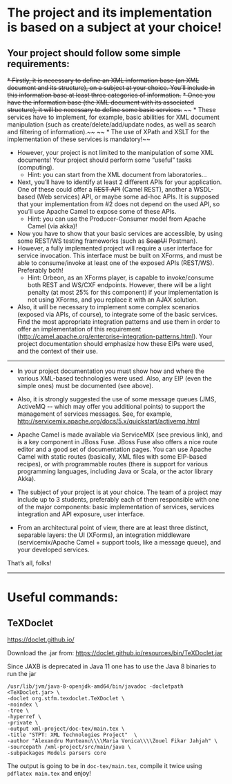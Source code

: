 # The project and its implementation is based on a subject at your choice!

## Your project should follow some simple requirements:

~~* Firstly, it is necessary to define an XML information base (an XML document and its structure), on a subject at your choice. You’ll include in this information base at least three categories of information.~~
~~* Once you have the information base (the XML document with its associated structure), it will be necessary to define some basic services.~~ 
~~  * These services have to implement, for example, basic abilities for XML document manipulation (such as create/delete/add/update nodes, as well as search and filtering of information).~~
~~  * The use of XPath and XSLT for the implementation of these services is mandatory!~~
* However, your project is not limited to the manipulation of some XML documents! Your project should perform some “useful” tasks (computing).
  * Hint: you can start from the XML document from laboratories...
* Next, you’ll have to identify at least 2 different APIs for your application. One of these could offer a ~~REST API~~ (Camel REST), another a WSDL-based (Web services) API, or maybe some ad-hoc APIs. 
It is supposed that your implementation from #2 does not depend on the used API, so you’ll use Apache Camel to expose some of these APIs.
  * Hint: you can use the Producer-Consumer model from Apache Camel (via akka)!
* Now you have to show that your basic services are accessible, by using some REST/WS testing frameworks (such as ~~SoapUI~~ Postman).
* However, a fully implemented project will require a user interface for service invocation. This interface must be built on XForms, and must be able to consume/invoke at least one of the exposed APIs (REST/WS). Preferably both!
  * Hint: Orbeon, as an XForms player, is capable to invoke/consume both REST and WS/CXF endpoints. However, there will be a light penalty (at most 25% for this component) if your implementation is not using XForms, and you replace it with an AJAX solution.
* Also, it will be necessary to implement some complex scenarios (exposed via APIs, of course), to integrate some of the basic services. Find the most appropriate integration patterns and use them in order to offer an implementation of this requirement (http://camel.apache.org/enterprise-integration-patterns.html). Your project documentation should emphasize how these EIPs were used, and the context of their use.

---- 

* In your project documentation you must show how and where the various XML-based technologies were used. Also, any EIP (even the simple ones) must be documented (see above).
* Also, it is strongly suggested the use of some message queues (JMS, ActiveMQ -- which may offer you additional points) to support the management of services messages. See, for example,  http://servicemix.apache.org/docs/5.x/quickstart/activemq.html
* Apache Camel is made available via ServiceMIX (see previous link), and is a key component in JBoss Fuse. JBoss Fuse also offers a nice route editor and a good set of documentation pages. You can use Apache Camel with static routes (basically, XML files with some EIP-based recipes), or with programmable routes (there is support for various programming languages, including Java or Scala, or the actor library Akka).
 
* The subject of your project is at your choice. The team of a project may include up to 3 students, preferably each of them responsible with one of the major components: basic implementation of services, services integration and API exposure, user interface.

* From an architectural point of view, there are at least three distinct, separable layers: the UI (XForms), an integration middleware (servicemix/Apache Camel + support tools, like a message queue), and your developed services.

That’s all, folks!

---

# Useful commands:

## TeXDoclet

https://doclet.github.io/

Download the .jar from: https://doclet.github.io/resources/bin/TeXDoclet.jar 

Since JAXB is deprecated in Java 11 one has to use the Java 8 binaries to run the jar

```$bash
/usr/lib/jvm/java-8-openjdk-amd64/bin/javadoc -docletpath <TeXDoclet.jar> \
-doclet org.stfm.texdoclet.TeXDoclet \
-noindex \
-tree \
-hyperref \
-private \
-output xml-project/doc-tex/main.tex \
-title "STPT: XML Technologies Project"  \
-author "Alexandru Munteanu\\\\Maria Vonica\\\\Zouel Fikar Jahjah" \
-sourcepath /xml-project/src/main/java \
-subpackages Models parsers core 
```

The output is going to be in `doc-tex/main.tex`, compile it twice using `pdflatex main.tex` and enjoy!